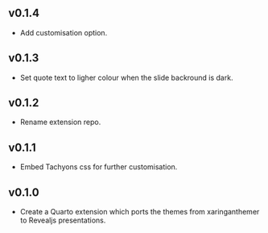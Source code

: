 ## v0.1.4

- Add customisation option.

## v0.1.3

- Set quote text to ligher colour when the slide backround is dark.

## v0.1.2

- Rename extension repo.

## v0.1.1

- Embed Tachyons css for further customisation.

## v0.1.0

- Create a Quarto extension which ports the themes from xaringanthemer to Revealjs presentations.